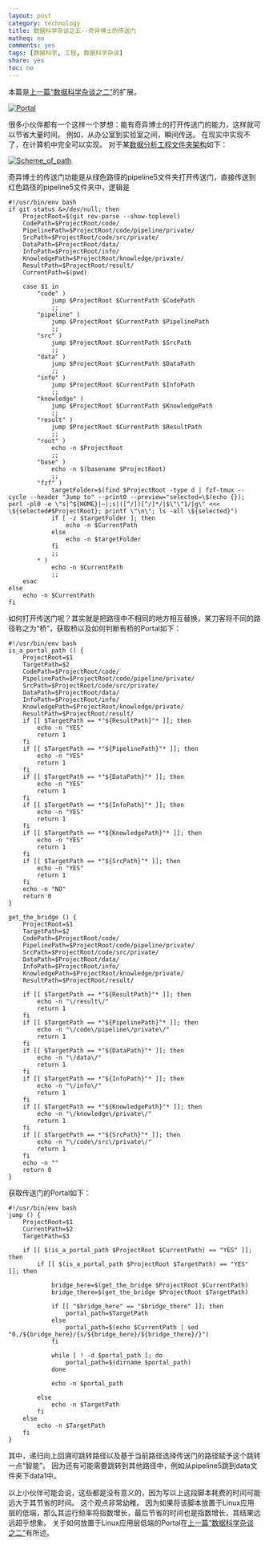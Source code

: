 ```yaml
---
layout: post
category: technology
title: 数据科学杂谈之五--奇异博士的传送门
matheq: no
comments: yes
tags: [数据科学, 工程, 数据科学杂谈]
share: yes
toc: no
---
```


本篇是[上一篇“数据科学杂谈之二”](http://dustincys.github.io/cn/2022/05/datascience/)的扩展。

<a class="fancybox" rel="gallery1" title="Portal" href="https://raw.githubusercontent.com/dustincys/cn/assets/doctorstrange-drstrange.gif"><img src="https://raw.githubusercontent.com/dustincys/cn/assets/doctorstrange-drstrange.gif" alt="Portal" /></a>

很多小伙伴都有一个这样一个梦想：能有奇异博士的打开传送门的能力，这样就可以节省大量时间。
例如，从办公室到实验室之间，瞬间传送。
在现实中实现不了，在计算机中完全可以实现。
对于某[数据分析工程文件夹架构](https://dustincys.github.io/cn/2020/10/datascience/)如下：

<a class="fancybox" rel="gallery1" title="Scheme_of_path" href="https://raw.githubusercontent.com/dustincys/cn/assets/scheme_of_path.png"><img src="https://raw.githubusercontent.com/dustincys/cn/assets/scheme_of_path.png" alt="Scheme_of_path" /></a>

奇异博士的传送门功能是从绿色路径的pipeline5文件夹打开传送门，直接传送到红色路径的pipeline5文件夹中，逻辑是
```shell
#!/usr/bin/env bash
if git status &>/dev/null; then
    ProjectRoot=$(git rev-parse --show-toplevel)
    CodePath=$ProjectRoot/code/
    PipelinePath=$ProjectRoot/code/pipeline/private/
    SrcPath=$ProjectRoot/code/src/private/
    DataPath=$ProjectRoot/data/
    InfoPath=$ProjectRoot/info/
    KnowledgePath=$ProjectRoot/knowledge/private/
    ResultPath=$ProjectRoot/result/
    CurrentPath=$(pwd)

    case $1 in
        "code" )
            jump $ProjectRoot $CurrentPath $CodePath
            ;;
        "pipeline" )
            jump $ProjectRoot $CurrentPath $PipelinePath
            ;;
        "src" )
            jump $ProjectRoot $CurrentPath $SrcPath
            ;;
        "data" )
            jump $ProjectRoot $CurrentPath $DataPath
            ;;
        "info" )
            jump $ProjectRoot $CurrentPath $InfoPath
            ;;
        "knowledge" )
            jump $ProjectRoot $CurrentPath $KnowledgePath
            ;;
        "result" )
            jump $ProjectRoot $CurrentPath $ResultPath
            ;;
        "root" )
            echo -n $ProjectRoot
            ;;
        "base" )
            echo -n $(basename $ProjectRoot)
            ;;
        "fzf" )
            targetFolder=$(find $ProjectRoot -type d | fzf-tmux --cycle --header "Jump to" --print0 --preview="selected=\$(echo {}); perl -pl0 -e \"s|^${HOME}|~|;s|([^/])[^/]*/|$\"\"1/|g\" <<< \${selected#$ProjectRoot}; printf \"\n\"; ls -all \${selected}")
            if [ -z $targetFolder ]; then
                echo -n $CurrentPath
            else
                echo -n $targetFolder
            fi
            ;;
        * )
            echo -n $CurrentPath
            ;;
    esac
else
    echo -n $CurrentPath
fi
```
如何打开传送门呢？其实就是把路径中不相同的地方相互替换，某刀客将不同的路径称之为“桥”，获取桥以及如何判断有桥的Portal如下：
```shell
#!/usr/bin/env bash
is_a_portal_path () {
    ProjectRoot=$1
    TargetPath=$2
    CodePath=$ProjectRoot/code/
    PipelinePath=$ProjectRoot/code/pipeline/private/
    SrcPath=$ProjectRoot/code/src/private/
    DataPath=$ProjectRoot/data/
    InfoPath=$ProjectRoot/info/
    KnowledgePath=$ProjectRoot/knowledge/private/
    ResultPath=$ProjectRoot/result/
    if [[ $TargetPath == *"${ResultPath}"* ]]; then
        echo -n "YES"
        return 1
    fi
    if [[ $TargetPath == *"${PipelinePath}"* ]]; then
        echo -n "YES"
        return 1
    fi
    if [[ $TargetPath == *"${DataPath}"* ]]; then
        echo -n "YES"
        return 1
    fi
    if [[ $TargetPath == *"${InfoPath}"* ]]; then
        echo -n "YES"
        return 1
    fi
    if [[ $TargetPath == *"${KnowledgePath}"* ]]; then
        echo -n "YES"
        return 1
    fi
    if [[ $TargetPath == *"${SrcPath}"* ]]; then
        echo -n "YES"
        return 1
    fi
    echo -n "NO"
    return 0
}

get_the_bridge () {
    ProjectRoot=$1
    TargetPath=$2
    CodePath=$ProjectRoot/code/
    PipelinePath=$ProjectRoot/code/pipeline/private/
    SrcPath=$ProjectRoot/code/src/private/
    DataPath=$ProjectRoot/data/
    InfoPath=$ProjectRoot/info/
    KnowledgePath=$ProjectRoot/knowledge/private/
    ResultPath=$ProjectRoot/result/

    if [[ $TargetPath == *"${ResultPath}"* ]]; then
        echo -n "\/result\/"
        return 1
    fi
    if [[ $TargetPath == *"${PipelinePath}"* ]]; then
        echo -n "\/code\/pipeline\/private\/"
        return 1
    fi
    if [[ $TargetPath == *"${DataPath}"* ]]; then
        echo -n "\/data\/"
        return 1
    fi
    if [[ $TargetPath == *"${InfoPath}"* ]]; then
        echo -n "\/info\/"
        return 1
    fi
    if [[ $TargetPath == *"${KnowledgePath}"* ]]; then
        echo -n "\/knowledge\/private\/"
        return 1
    fi
    if [[ $TargetPath == *"${SrcPath}"* ]]; then
        echo -n "\/code\/src\/private\/"
        return 1
    fi
    echo -n ""
    return 0
}
```
获取传送门的Portal如下：
```shell
#!/usr/bin/env bash
jump () {
    ProjectRoot=$1
    CurrentPath=$2
    TargetPath=$3

    if [[ $(is_a_portal_path $ProjectRoot $CurrentPath) == "YES" ]]; then
        if [[ $(is_a_portal_path $ProjectRoot $TargetPath) == "YES" ]]; then

            bridge_here=$(get_the_bridge $ProjectRoot $CurrentPath)
            bridge_there=$(get_the_bridge $ProjectRoot $TargetPath)

            if [[ "$bridge_here" == "$bridge_there" ]]; then
                portal_path=$TargetPath
            else
                portal_path=$(echo $CurrentPath | sed "0,/${bridge_here}/{s/${bridge_here}/${bridge_there}/}")
            fi

            while [ ! -d $portal_path ]; do
                portal_path=$(dirname $portal_path)
            done

            echo -n $portal_path

        else
            echo -n $TargetPath
        fi
    else
        echo -n $TargetPath
    fi
}
```
其中，递归向上回溯可跳转路径以及基于当前路径选择传送门的路径赋予这个跳转一点“智能”。
因为还有可能需要跳转到其他路径中，例如从pipeline5跳到data文件夹下data1中。

以上小伙伴可能会说，这些都是没有意义的，因为写以上这段脚本耗费的时间可能远大于其节省的时间。
这个观点非常幼稚。
因为如果将该脚本放置于Linux应用层的低端，那么其运行频率将指数增长，最后节省的时间也是指数增长，其结果远远超乎想象。
关于如何放置于Linux应用层低端的Portal在[上一篇“数据科学杂谈之二”](http://dustincys.github.io/cn/2022/05/datascience/)有所述。

